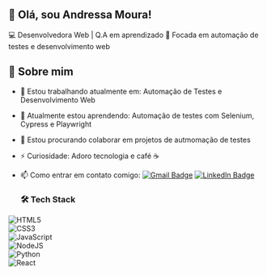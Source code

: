 ## 👋 Olá, sou Andressa Moura!

💻 Desenvolvedora Web | Q.A em aprendizado
🎯 Focada em automação de testes e desenvolvimento web

## 🚀 Sobre mim
- 🔭 Estou trabalhando atualmente em: Automação de Testes e Desenvolvimento Web
- 🌱 Atualmente estou aprendendo: Automação de testes com Selenium, Cypress e Playwright 
- 👯 Estou procurando colaborar em projetos de autmomação de testes
- ⚡ Curiosidade: Adoro tecnologia e café ☕
- 📫 Como entrar em contato comigo:
[![Gmail Badge](https://img.shields.io/badge/-Email-red?style=flat-square&logo=Gmail&logoColor=white)](mailto:andressa.moura.ads@gmail.com)   [![LinkedIn Badge](https://img.shields.io/badge/-LinkedIn-blue?style=flat-square&logo=LinkedIn&logoColor=white)](https://linkedin.com/in/andressa-dos-santos-moura-0b8567216)  

  ### 🛠️ Tech Stack  
![HTML5](https://img.shields.io/badge/-HTML5-E34F26?style=flat-square&logo=html5&logoColor=white)  
![CSS3](https://img.shields.io/badge/-CSS3-1572B6?style=flat-square&logo=css3)  
![JavaScript](https://img.shields.io/badge/-JavaScript-F7DF1E?style=flat-square&logo=javascript&logoColor=black)  
![NodeJS](https://img.shields.io/badge/-NodeJS-339933?style=flat-square&logo=node.js&logoColor=white)  
![Python](https://img.shields.io/badge/-Python-3776AB?style=flat-square&logo=python&logoColor=white)  
![React](https://img.shields.io/badge/-React-61DAFB?style=flat-square&logo=react&logoColor=black)  
